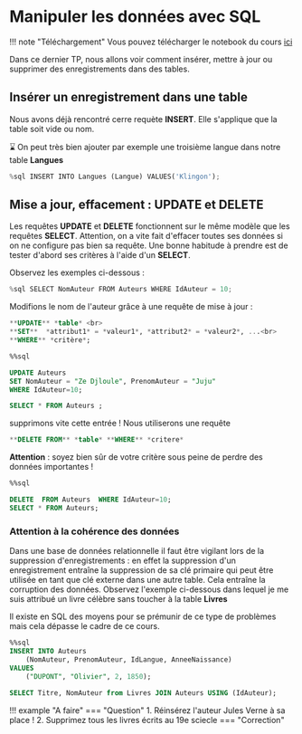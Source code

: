# Manipuler les données avec SQL

!!! note "Téléchargement"
    Vous pouvez télécharger le notebook du cours [ici](../data/tnsi_BD_3.ipynb)

Dans ce dernier TP, nous allons voir comment insérer, mettre à jour ou supprimer des enregistrements dans des tables.


## Insérer un enregistrement dans une table

Nous avons déjà rencontré cerre requète **INSERT**. Elle s'applique que la table soit vide ou nom. 

:hourglass: On peut très bien ajouter par exemple une troisième langue dans notre table **Langues**

```python
%sql INSERT INTO Langues (Langue) VALUES('Klingon');
```

## Mise a jour, effacement : UPDATE et DELETE

Les requêtes **UPDATE** et **DELETE** fonctionnent sur le même modèle que les requêtes **SELECT**.  Attention, on a vite fait d'effacer toutes ses données si on ne configure pas bien sa requête. Une bonne habitude à prendre est de tester d'abord ses critères à l'aide d'un **SELECT**.

Observez les exemples ci-dessous :

```python
%sql SELECT NomAuteur FROM Auteurs WHERE IdAuteur = 10;
```

Modifions le nom de l'auteur grâce à une requête de mise à jour : 

```SQL
**UPDATE** *table* <br>
**SET**  *attribut1* = *valeur1*, *attribut2* = *valeur2*, ...<br>
**WHERE** *critère*;
```

```sql
%%sql 

UPDATE Auteurs 
SET NomAuteur = "Ze Djloule", PrenomAuteur = "Juju"
WHERE IdAuteur=10;

SELECT * FROM Auteurs ;
```

supprimons vite cette entrée ! Nous utiliserons une requête

```sql
**DELETE FROM** *table* **WHERE** *critere*
```

**Attention** : soyez bien sûr de votre critère sous peine de perdre des données importantes !

```sql
%%sql 

DELETE  FROM Auteurs  WHERE IdAuteur=10;
SELECT * FROM Auteurs;
```

### Attention à la cohérence des données

Dans une base de données relationnelle il faut être vigilant lors de la suppression d'enregistrements : en effet la suppression d'un enregistrement entraîne la suppression de sa clé primaire qui peut être utilisée en tant que clé externe dans une autre table. Cela entraîne la corruption des données. Observez l'exemple ci-dessous dans lequel je me suis attribué un livre célèbre sans toucher à la table **Livres**

Il existe en SQL des moyens pour se prémunir de ce type de problèmes mais cela dépasse le cadre de ce cours.


```sql
%%sql
INSERT INTO Auteurs 
    (NomAuteur, PrenomAuteur, IdLangue, AnneeNaissance) 
VALUES
    ("DUPONT", "Olivier", 2, 1850);
    
SELECT Titre, NomAuteur from Livres JOIN Auteurs USING (IdAuteur);
```

!!! example "A faire"
    === "Question"
        1. Réinsérez l'auteur Jules Verne à sa place !
        2. Supprimez tous les livres écrits au 19e sciecle
    === "Correction"